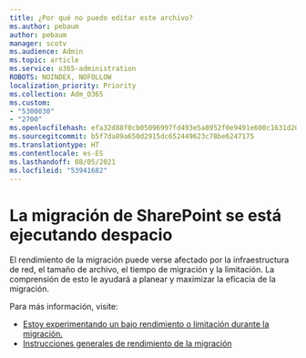 ```yaml
---
title: ¿Por qué no puedo editar este archivo?
ms.author: pebaum
author: pebaum
manager: scotv
ms.audience: Admin
ms.topic: article
ms.service: o365-administration
ROBOTS: NOINDEX, NOFOLLOW
localization_priority: Priority
ms.collection: Adm_O365
ms.custom:
- "5300030"
- "2700"
ms.openlocfilehash: efa32d88f0cb05096997fd493e5a8952f0e9491e600c1631d206c304f0f39f0e
ms.sourcegitcommit: b5f7da89a650d2915dc652449623c78be6247175
ms.translationtype: HT
ms.contentlocale: es-ES
ms.lasthandoff: 08/05/2021
ms.locfileid: "53941682"
---
```

# <a name="sharepoint-migration-is-running-slowly"></a>La migración de SharePoint se está ejecutando despacio

El rendimiento de la migración puede verse afectado por la infraestructura de red, el tamaño de archivo, el tiempo de migración y la limitación. La comprensión de esto le ayudará a planear y maximizar la eficacia de la migración.

Para más información, visite:

- [Estoy experimentando un bajo rendimiento o limitación durante la migración.](https://docs.microsoft.com/sharepointmigration/sharepoint-online-and-onedrive-migration-speed#faq-and-troubleshooting)
- [Instrucciones generales de rendimiento de la migración](https://docs.microsoft.com/sharepointmigration/sharepoint-online-and-onedrive-migration-speed)
